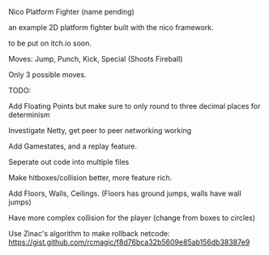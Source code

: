 Nico Platform Fighter (name pending)

an example 2D platform fighter built with the nico framework.

to be put on itch.io soon.

Moves: Jump, Punch, Kick, Special (Shoots Fireball)

Only 3 possible moves.

TODO:

Add Floating Points but make sure to only round to three decimal places for determinism

Investigate Netty, get peer to peer networking working

Add Gamestates, and a replay feature.

Seperate out code into multiple files

Make hitboxes/collision better, more feature rich.

Add Floors, Walls, Ceilings. (Floors has ground jumps, walls have wall jumps)

Have more complex collision for the player (change from boxes to circles)

Use Zinac's algorithm to make rollback netcode: https://gist.github.com/rcmagic/f8d76bca32b5609e85ab156db38387e9